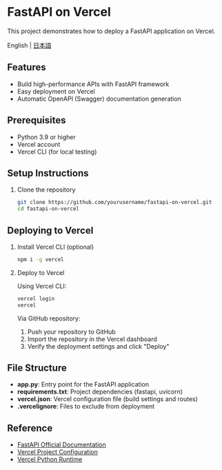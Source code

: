 # FastAPI on Vercel

This project demonstrates how to deploy a FastAPI application on Vercel.

English | [日本語](README.ja.md)

## Features

- Build high-performance APIs with FastAPI framework
- Easy deployment on Vercel
- Automatic OpenAPI (Swagger) documentation generation

## Prerequisites

- Python 3.9 or higher
- Vercel account
- Vercel CLI (for local testing)

## Setup Instructions

1. Clone the repository

    ```bash
    git clone https://github.com/yourusername/fastapi-on-vercel.git
    cd fastapi-on-vercel
    ```

## Deploying to Vercel

1. Install Vercel CLI (optional)

    ```bash
    npm i -g vercel
    ```

2. Deploy to Vercel

    Using Vercel CLI:
    ```bash
    vercel login
    vercel
    ```

    Via GitHub repository:
    1. Push your repository to GitHub
    2. Import the repository in the Vercel dashboard
    3. Verify the deployment settings and click "Deploy"

## File Structure

- **app.py**: Entry point for the FastAPI application
- **requirements.txt**: Project dependencies (fastapi, uvicorn)
- **vercel.json**: Vercel configuration file (build settings and routes)
- **.vercelignore**: Files to exclude from deployment

## Reference

- [FastAPI Official Documentation](https://fastapi.tiangolo.com/)
- [Vercel Project Configuration](https://vercel.com/docs/project-configuration)
- [Vercel Python Runtime](https://vercel.com/docs/functions/serverless-functions/runtimes/python)
